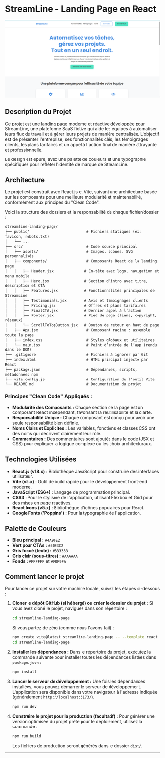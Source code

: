 # StreamLine - Landing Page en React

![Screenshot de l'accueil](./src//assets/screenshot.png)

## Description du Projet
Ce projet est une landing page moderne et réactive développée pour StreamLine, une plateforme SaaS fictive qui aide les équipes à automatiser leurs flux de travail et à gérer leurs projets de manière centralisée. L'objectif est de présenter l'entreprise, ses fonctionnalités clés, les témoignages clients, les plans tarifaires et un appel à l'action final de manière attrayante et professionnelle.

Le design est épuré, avec une palette de couleurs et une typographie spécifiques pour refléter l'identité de marque de StreamLine.

## Architecture
Le projet est construit avec React.js et Vite, suivant une architecture basée sur les composants pour une meilleure modularité et maintenabilité, conformément aux principes du "Clean Code".

Voici la structure des dossiers et la responsabilité de chaque fichier/dossier :

```
streamline-landing-page/
├── public/                          # Fichiers statiques (ex: favicon, robots.txt)
│   └── ...                          
├── src/                             # Code source principal
│   ├── assets/                      # Images, icônes, SVG personnalisés
│   ├── components/                  # Composants React de la landing page
│   │   ├── Header.jsx              # En-tête avec logo, navigation et menu mobile
│   │   ├── Hero.jsx                # Section d’intro avec titre, description et CTA
│   │   ├── Features.jsx            # Fonctionnalités principales de StreamLine
│   │   ├── Testimonials.jsx        # Avis et témoignages clients
│   │   ├── Pricing.jsx             # Offres et plans tarifaires
│   │   ├── FinalCTA.jsx            # Dernier appel à l’action
│   │   ├── Footer.jsx              # Pied de page (liens, copyright, réseaux)
│   │   └── ScrollToTopButton.jsx   # Bouton de retour en haut de page
│   ├── App.jsx                      # Composant racine : assemble toute la page
│   ├── index.css                    # Styles globaux et utilitaires
│   └── main.jsx                     # Point d’entrée de l’app (rendu dans le DOM)
├── .gitignore                       # Fichiers à ignorer par Git
├── index.html                       # HTML principal injecté par React
├── package.json                     # Dépendances, scripts, métadonnées npm
├── vite.config.js                   # Configuration de l’outil Vite
└── README.md                        # Documentation du projet
```

### Principes "Clean Code" Appliqués :
* **Modularité des Composants :** Chaque section de la page est un composant React indépendant, favorisant la réutilisabilité et la clarté.
* **Responsabilité Unique :** Chaque composant est conçu pour avoir une seule responsabilité bien définie.
* **Noms Clairs et Explicites :** Les variables, fonctions et classes CSS ont des noms qui décrivent clairement leur rôle.
* **Commentaires :** Des commentaires sont ajoutés dans le code (JSX et CSS) pour expliquer la logique complexe ou les choix architecturaux.

## Technologies Utilisées
* **React.js (v18.x)** : Bibliothèque JavaScript pour construire des interfaces utilisateur.
* **Vite (v5.x)** : Outil de build rapide pour le développement front-end moderne.
* **JavaScript (ES6+)** : Langage de programmation principal.
* **CSS3** : Pour le stylisme de l'application, utilisant Flexbox et Grid pour des mises en page réactives.
* **React Icons (v5.x)** : Bibliothèque d'icônes populaires pour React.
* **Google Fonts ('Poppins')** : Pour la typographie de l'application.

## Palette de Couleurs
* **Bleu principal :** `#4A90E2`
* **Vert pour CTAs :** `#50E3C2`
* **Gris foncé (texte) :** `#333333`
* **Gris clair (sous-titres) :** `#AAAAAA`
* **Fonds :** `#FFFFFF` et `#F8F9FA`

## Comment lancer le projet

Pour lancer ce projet sur votre machine locale, suivez les étapes ci-dessous :

1.  **Cloner le dépôt GitHub (si hébergé) ou créer le dossier du projet :**
    Si vous avez cloné le projet, naviguez dans son répertoire :
    ```bash
    cd streamline-landing-page
    ```
    Si vous partez de zéro (comme nous l'avons fait) :
    ```bash
    npm create vite@latest streamline-landing-page -- --template react
    cd streamline-landing-page
    ```

2.  **Installer les dépendances :**
    Dans le répertoire du projet, exécutez la commande suivante pour installer toutes les dépendances listées dans `package.json` :
    ```bash
    npm install
    ```

3.  **Lancer le serveur de développement :**
    Une fois les dépendances installées, vous pouvez démarrer le serveur de développement. L'application sera disponible dans votre navigateur à l'adresse indiquée (généralement `http://localhost:5173/`).
    ```bash
    npm run dev
    ```

4.  **Construire le projet pour la production (facultatif) :**
    Pour générer une version optimisée du projet prête pour le déploiement, utilisez la commande :
    ```bash
    npm run build
    ```
    Les fichiers de production seront générés dans le dossier `dist/`.

---